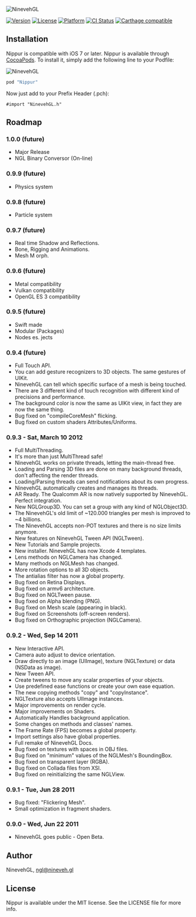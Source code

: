 ![NinevehGL](http://nineveh.gl/imgs/ninevehgl_logo_512.png)

[![Version](https://img.shields.io/cocoapods/v/NinevehGL.svg?style=flat)](http://cocoapods.org/pods/NinevehGL)
[![License](https://img.shields.io/cocoapods/l/NinevehGL.svg?style=flat)](http://cocoapods.org/pods/NinevehGL)
[![Platform](https://img.shields.io/cocoapods/p/NinevehGL.svg?style=flat)](http://cocoapods.org/pods/NinevehGL)
[![CI Status](https://img.shields.io/travis/NinevehGL/NinevehGL.svg?style=flat)](https://travis-ci.org/NinevehGL/NinevehGL)
[![Carthage compatible](https://img.shields.io/badge/Carthage-compatible-4BC51D.svg?style=flat)](https://github.com/Carthage/Carthage)

## Installation

Nippur is compatible with iOS 7 or later.
Nippur is available through [CocoaPods](http://cocoapods.org/pods/NinevehGL). To install
it, simply add the following line to your Podfile:

![NinevehGL](http://nineveh.gl/imgs/ninevehgl_icon_152.png)

```ruby
pod "Nippur"
```

Now just add to your Prefix Header (.pch):

```objc
#import "NinevehGL.h"
```

## Roadmap

### 1.0.0 (future)

- Major Release
- NGL Binary Conversor (On-line)

### 0.9.9 (future)

- Physics system
 
### 0.9.8 (future)

- Particle system

### 0.9.7 (future)

- Real time Shadow and Reflections.
- Bone, Rigging and Animations.
- Mesh M 
orph.

### 0.9.6 (future)

- Metal compatibility
- Vulkan compatibility
- OpenGL ES 3 compatibility

### 0.9.5 (future)

- Swift made
- Modular (Packages)
- Nodes es.
jects

### 0.9.4 (future)

- Full Touch API.
- You can add gesture recognizers to 3D objects. The same gestures of UIKit.
- NinevehGL can tell which specific surface of a mesh is being touched.
- There are 3 different kind of touch recognition with different kind of precisions and performance.
- The background color is now the same as UIKit view, in fact they are now the same thing.
- Bug fixed on "compileCoreMesh" flicking.
- Bug fixed on custom shaders Attributes/Uniforms.

### 0.9.3 - Sat, March 10 2012

- Full MultiThreading.
- It's more than just MultiThread safe!
- NinevehGL works on private threads, letting the main-thread free.
- Loading and Parsing 3D files are done on many background threads, don't affecting the render threads.
- Loading/Parsing threads can send notifications about its own progress.
- NinevehGL automatically creates and manages its threads.
- AR Ready. The Qualcomm AR is now natively supported by NinevehGL. Perfect integration.
- New NGLGroup3D. You can set a group with any kind of NGLObject3D.
- The NinevehGL's old limit of ~120.000 triangles per mesh is improved to ~4 billions.
- The NinevehGL accepts non-POT textures and there is no size limits anymore.
- New features on NinevehGL Tween API (NGLTween).
- New Tutorials and Sample projects.
- New installer. NinevehGL has now Xcode 4 templates.
- Lens methods on NGLCamera has changed.
- Many methods on NGLMesh has changed.
- More rotation options to all 3D objects.
- The antialias filter has now a global property.
- Bug fixed on Retina Displays.
- Bug fixed on armv6 architecture.
- Bug fixed on NGLTween pause.
- Bug fixed on Alpha blending (PNG).
- Bug fixed on Mesh scale (appearing in black).
- Bug fixed on Screenshots (off-screen renders).
- Bug fixed on Orthographic projection (NGLCamera).

### 0.9.2 - Wed, Sep 14 2011

- New Interactive API.
- Camera auto adjust to device orientation.
- Draw directly to an image (UIImage), texture (NGLTexture) or data (NSData as image).
- New Tween API.
- Create tweens to move any scalar properties of your objects.
- Use predefined ease functions or create your own ease equation.
- The new copying methods "copy" and "copyInstance".
- NGLTexture also accepts UIImage instances.
- Major improvements on render cycle.
- Major improvements on Shaders.
- Automatically Handles background application.
- Some changes on methods and classes' names.
- The Frame Rate (FPS) becomes a global property.
- Import settings also have global properties.
- Full remake of NinevehGL Docs.
- Bug fixed on textures with spaces in OBJ files.
- Bug fixed on "minimum" values of the NGLMesh's BoundingBox.
- Bug fixed on transparent layer (RGBA).
- Bug fixed on Collada files from XSI.
- Bug fixed on reinitializing the same NGLView.

### 0.9.1 - Tue, Jun 28 2011

- Bug fixed: "Flickering Mesh".
- Small optimization in fragment shaders.

### 0.9.0 - Wed, Jun 22 2011

- NinevehGL goes public - Open Beta.

## Author

NinevehGL, ngl@nineveh.gl

## License

Nippur is available under the MIT license. See the LICENSE file for more info.